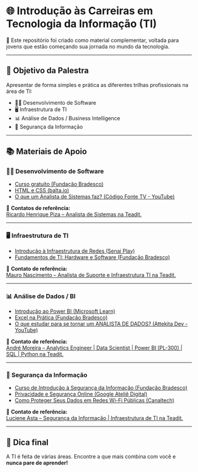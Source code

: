 # 🌐 Introdução às Carreiras em Tecnologia da Informação (TI)

🎤 Este repositório foi criado como material complementar, voltada para jovens que estão começando sua jornada no mundo da tecnologia.

---

## 🚀 Objetivo da Palestra

Apresentar de forma simples e prática as diferentes trilhas profissionais na área de TI:

- 👨‍💻 Desenvolvimento de Software  
- 🖥️ Infraestrutura de TI  
- 📊 Análise de Dados / Business Intelligence  
- 🔐 Segurança da Informação  

---

## 📚 Materiais de Apoio

### 👨‍💻 Desenvolvimento de Software

- [Curso gratuito (Fundação Bradesco)](https://www.ev.org.br/areas-de-interesse/programacao)
- [HTML e CSS (balta.io)](https://balta.io/cursos/fundamentos-html-css)
- [O que um Analista de Sistemas faz? (Código Fonte TV - YouTube)](https://www.youtube.com/watch?v=5K7OGSsWlzU)

👤 **Contatos de referência:**  
[Ricardo Henrique Piza – Analista de Sistemas na Teadit.](https://www.linkedin.com/in/ricardo-henrique-piza-a31ab0209/)

---

### 🖥️ Infraestrutura de TI

- [Introdução à Infraestrutura de Redes (Senai Play)](https://www.senaiplay.com.br/)
- [Fundamentos de TI: Hardware e Software (Fundação Bradesco)](https://www.ev.org.br/cursos/fundamentos-de-ti-hardware-e-software)

👤 **Contato de referência:**  
[Mauro Nascimento – Analista de Suporte e Infraestrutura TI na Teadit.](https://www.linkedin.com/in/mauro-nascimento-147bb7143/)

---

### 📊 Análise de Dados / BI

- [Introdução ao Power BI (Microsoft Learn)](https://learn.microsoft.com/pt-br/training/powerplatform/power-bi/)
- [Excel na Prática (Fundação Bradesco)](https://www.ev.org.br/cursos/excel-na-pratica)
- [O que estudar para se tornar um ANALISTA DE DADOS? (Attekita Dev - YouTube)](https://www.youtube.com/watch?v=FAtrtmS7k9E)

👤 **Contato de referência:**  
[André Moreira – Analytics Engineer | Data Scientist | Power BI (PL-300) | SQL | Python na Teadit.](https://www.linkedin.com/in/moreira-and/)

---

### 🔐 Segurança da Informação

- [Curso de Introdução à Segurança da Informação (Fundação Bradesco)](https://www.ev.org.br/cursos/seguranca-em-tecnologia-da-informacao)
- [Privacidade e Segurança Online (Google Ateliê Digital)](https://learndigital.withgoogle.com/ateliedigital/course/privacy-and-security)
- [Como Proteger Seus Dados em Redes Wi-Fi Públicas (Canaltech)](https://www.youtube.com/watch?v=S1GxjSVUHds)


👤 **Contato de referência:**  
[Luciene Asta – Segurança da Informação | Infraestrutura de TI na Teadit.](https://www.linkedin.com/in/luasta/)

---


## 📌 Dica final

A TI é feita de várias áreas. Encontre a que mais combina com você e **nunca pare de aprender!**

